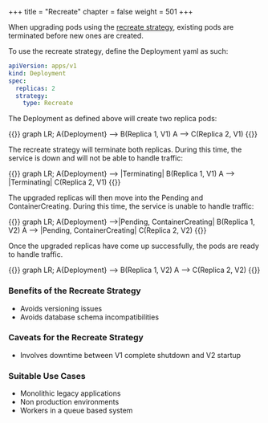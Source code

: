 +++
title = "Recreate"
chapter = false
weight = 501
+++

When upgrading pods using the [recreate strategy](https://kubernetes.io/docs/concepts/workloads/controllers/deployment/#recreate-deployment), existing pods are terminated before new ones are created.

To use the recreate strategy, define the Deployment yaml as such:

```yaml
apiVersion: apps/v1
kind: Deployment
spec:
  replicas: 2
  strategy:
    type: Recreate

```

The Deployment as defined above will create two replica pods:

{{<mermaid>}}
graph LR;
    A{Deployment} --> B(Replica 1, V1)
    A --> C(Replica 2, V1)
{{</mermaid>}}

The recreate strategy will terminate both replicas. During this time, the service is down and will not be able to handle traffic:

{{<mermaid>}}
graph LR;
    A{Deployment} --> |Terminating| B(Replica 1, V1)
    A --> |Terminating| C(Replica 2, V1)
{{</mermaid>}}

The upgraded replicas will then move into the Pending and ContainerCreating. During this time, the service is unable to handle traffic:

{{<mermaid>}}
graph LR;
    A{Deployment} -->|Pending, ContainerCreating| B(Replica 1, V2)
    A --> |Pending, ContainerCreating| C(Replica 2, V2)
{{</mermaid>}}

Once the upgraded replicas have come up successfully, the pods are ready to handle traffic.

{{<mermaid>}}
graph LR;
    A{Deployment} --> B(Replica 1, V2)
    A --> C(Replica 2, V2)
{{</mermaid>}}

### Benefits of the Recreate Strategy

* Avoids versioning issues
* Avoids database schema incompatibilities

### Caveats for the Recreate Strategy

* Involves downtime between V1 complete shutdown and V2 startup

### Suitable Use Cases

* Monolithic legacy applications
* Non production environments
* Workers in a queue based system
